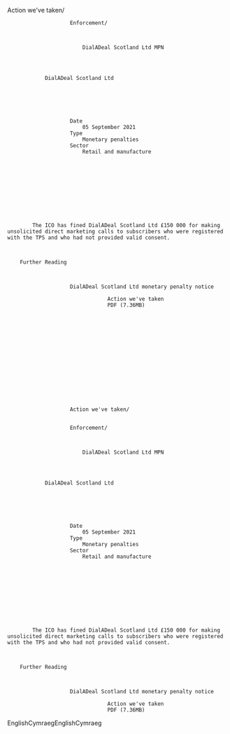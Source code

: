 Action we've taken/
                
                
                        Enforcement/
                
                
                        
                            DialADeal Scotland Ltd MPN
                        
                
        
    
                DialADeal Scotland Ltd
            
        
    
        
        
            
                        Date
                            05 September 2021
                        Type
                            Monetary penalties
                        Sector
                            Retail and manufacture
            
        
    

    
        
            

        

                
            The ICO has fined DialADeal Scotland Ltd £150 000 for making unsolicited direct marketing calls to subscribers who were registered with the TPS and who had not provided valid consent.

        

        Further Reading
            
                
                    
                        DialADeal Scotland Ltd monetary penalty notice
                            
                                    Action we've taken
                                    PDF (7.36MB)
                            
                        
                    
                
        

        
    

    
    
        
            
    
        
                
                        Action we've taken/
                
                
                        Enforcement/
                
                
                        
                            DialADeal Scotland Ltd MPN
                        
                
        
    
                DialADeal Scotland Ltd
            
        
    
        
        
            
                        Date
                            05 September 2021
                        Type
                            Monetary penalties
                        Sector
                            Retail and manufacture
            
        
    

    
        
            

        

                
            The ICO has fined DialADeal Scotland Ltd £150 000 for making unsolicited direct marketing calls to subscribers who were registered with the TPS and who had not provided valid consent.

        

        Further Reading
            
                
                    
                        DialADeal Scotland Ltd monetary penalty notice
                            
                                    Action we've taken
                                    PDF (7.36MB)
                            
                        
                    
                
        

        
    
EnglishCymraegEnglishCymraeg
